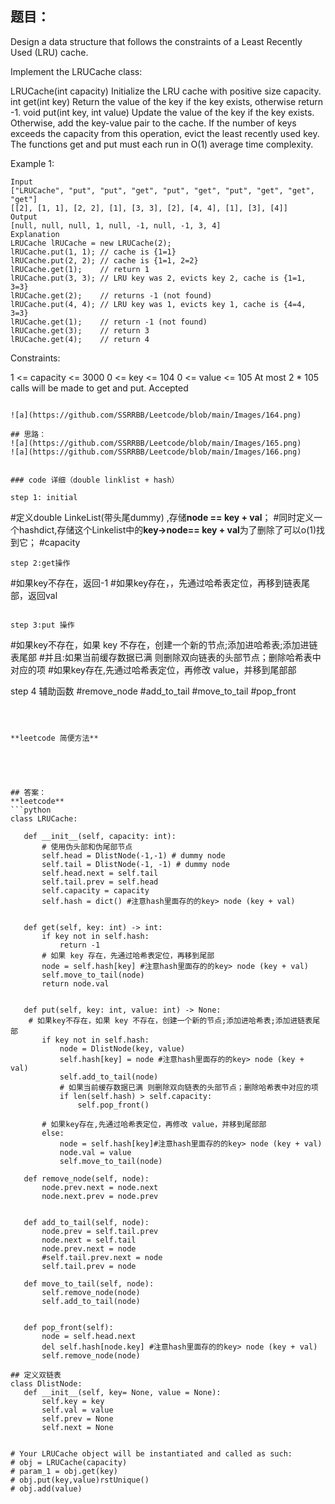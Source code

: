 ## 题目：

Design a data structure that follows the constraints of a Least Recently Used (LRU) cache.

Implement the LRUCache class:

LRUCache(int capacity) Initialize the LRU cache with positive size capacity.
int get(int key) Return the value of the key if the key exists, otherwise return -1.
void put(int key, int value) Update the value of the key if the key exists. Otherwise, add the key-value pair to the cache. If the number of keys exceeds the capacity from this operation, evict the least recently used key.
The functions get and put must each run in O(1) average time complexity.


Example 1:
```
Input
["LRUCache", "put", "put", "get", "put", "get", "put", "get", "get", "get"]
[[2], [1, 1], [2, 2], [1], [3, 3], [2], [4, 4], [1], [3], [4]]
Output
[null, null, null, 1, null, -1, null, -1, 3, 4]
Explanation
LRUCache lRUCache = new LRUCache(2);
lRUCache.put(1, 1); // cache is {1=1}
lRUCache.put(2, 2); // cache is {1=1, 2=2}
lRUCache.get(1);    // return 1
lRUCache.put(3, 3); // LRU key was 2, evicts key 2, cache is {1=1, 3=3}
lRUCache.get(2);    // returns -1 (not found)
lRUCache.put(4, 4); // LRU key was 1, evicts key 1, cache is {4=4, 3=3}
lRUCache.get(1);    // return -1 (not found)
lRUCache.get(3);    // return 3
lRUCache.get(4);    // return 4
``` 

Constraints:

1 <= capacity <= 3000
0 <= key <= 104
0 <= value <= 105
At most 2 * 105 calls will be made to get and put.
Accepted
```

![a](https://github.com/SSRRBB/Leetcode/blob/main/Images/164.png)

## 思路：
![a](https://github.com/SSRRBB/Leetcode/blob/main/Images/165.png)
![a](https://github.com/SSRRBB/Leetcode/blob/main/Images/166.png)


### code 详细（double linklist + hash）

step 1: initial
```
#定义double LinkeList(带头尾dummy) ,存储**node == key + val**；
#同时定义一个hashdict,存储这个Linkelist中的**key->node== key + val**为了删除了可以o(1)找到它；
#capacity
```
step 2:get操作
```
#如果key不存在，返回-1
#如果key存在，，先通过哈希表定位，再移到链表尾部，返回val
```

step 3:put 操作
```
#如果key不存在，如果 key 不存在，创建一个新的节点;添加进哈希表;添加进链表尾部
  #并且:如果当前缓存数据已满 则删除双向链表的头部节点；删除哈希表中对应的项
#如果key存在,先通过哈希表定位，再修改 value，并移到尾部部

step 4 辅助函数
#remove_node
#add_to_tail
#move_to_tail
#pop_front


 ```



**leetcode 简便方法**





## 答案：
**leetcode**
```python
class LRUCache:

    def __init__(self, capacity: int):
        # 使用伪头部和伪尾部节点   
        self.head = DlistNode(-1,-1) # dummy node
        self.tail = DlistNode(-1, -1) # dummy node
        self.head.next = self.tail
        self.tail.prev = self.head
        self.capacity = capacity
        self.hash = dict() #注意hash里面存的的key> node (key + val)
        

    def get(self, key: int) -> int:
        if key not in self.hash: 
            return -1 
        # 如果 key 存在，先通过哈希表定位，再移到尾部
        node = self.hash[key] #注意hash里面存的的key> node (key + val)
        self.move_to_tail(node)
        return node.val 
        

    def put(self, key: int, value: int) -> None:
     # 如果key不存在，如果 key 不存在，创建一个新的节点;添加进哈希表;添加进链表尾部
        if key not in self.hash:
            node = DlistNode(key, value)
            self.hash[key] = node #注意hash里面存的的key> node (key + val)
            self.add_to_tail(node)
            # 如果当前缓存数据已满 则删除双向链表的头部节点；删除哈希表中对应的项
            if len(self.hash) > self.capacity:
                self.pop_front()

        # 如果key存在,先通过哈希表定位，再修改 value，并移到尾部部
        else:
            node = self.hash[key]#注意hash里面存的的key> node (key + val)
            node.val = value
            self.move_to_tail(node)

    def remove_node(self, node):
        node.prev.next = node.next
        node.next.prev = node.prev
        
    
    def add_to_tail(self, node):
        node.prev = self.tail.prev 
        node.next = self.tail 
        node.prev.next = node 
        #self.tail.prev.next = node
        self.tail.prev = node

    def move_to_tail(self, node):
        self.remove_node(node)
        self.add_to_tail(node)


    def pop_front(self):
        node = self.head.next 
        del self.hash[node.key] #注意hash里面存的的key> node (key + val)
        self.remove_node(node)
        
## 定义双链表
class DlistNode:
    def __init__(self, key= None, value = None):
        self.key = key
        self.val = value
        self.prev = None
        self.next = None
        

# Your LRUCache object will be instantiated and called as such:
# obj = LRUCache(capacity)
# param_1 = obj.get(key)
# obj.put(key,value)rstUnique()
# obj.add(value)


```
